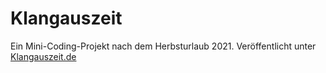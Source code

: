 # Klangauszeit

Ein Mini-Coding-Projekt nach dem Herbsturlaub 2021.
Veröffentlicht unter [Klangauszeit.de](https://klangauszeit.de)
